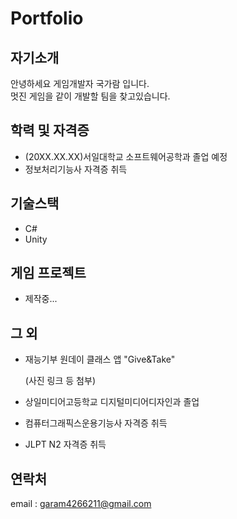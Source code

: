 # Portfolio

## 자기소개
안녕하세요 게임개발자 국가람 입니다.   
멋진 게임을 같이 개발할 팀을 찾고있습니다.   

## 학력 및 자격증
* (20XX.XX.XX)서일대학교 소프트웨어공학과 졸업 예정
* 정보처리기능사 자격증 취득   

## 기술스택
* C#
* Unity   

## 게임 프로젝트
* 제작중...

## 그 외
* 재능기부 원데이 클래스 앱 "Give&Take"

    (사진 링크 등 첨부)

* 상일미디어고등학교 디지털미디어디자인과 졸업
* 컴퓨터그래픽스운용기능사 자격증 취득
* JLPT N2 자격증 취득

## 연락처
email : garam4266211@gmail.com
